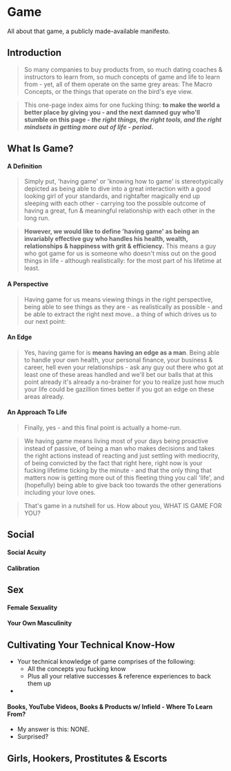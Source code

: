 # Game

All about that game, a publicly made-available manifesto.

## Introduction

> So many companies to buy products from, so much dating coaches & instructors to learn from, so much concepts of game and life to learn from - yet, all of them operate on the same grey areas: The Macro Concepts, or the things that operate on the bird's eye view.

> This one-page index aims for one fucking thing: **to make the world a better place by giving you - and the next damned guy who'll stumble on this page - _the right things, the right tools, and the right mindsets in getting more out of life - period_.**

## What Is Game?

#### A Definition

> Simply put, 'having game' or 'knowing how to game' is stereotypically depicted as being able to dive into a great interaction with a good looking girl of your standards, and rightafter magically end up sleeping with each other - carrying too the possible outcome of having a great, fun & meaningful relationship with each other in the long run.

> **However, we would like to define 'having game' as being an invariably effective guy who handles his health, wealth, relationships & happiness with grit & efficiency.** This means a guy who got game for us is someone who doesn't miss out on the good things in life - although realistically: for the most part of his lifetime at least.

#### A Perspective

> Having game for us means viewing things in the right perspective, being able to see things as they are - as realistically as possible - and be able to extract the right next move.. a thing of which drives us to our next point:

#### An Edge

> Yes, having game for is **means having an edge as a man**. Being able to handle your own health, your personal finance, your business & career, hell even your relationships - ask any guy out there who got at least one of these areas handled and we'll bet our balls that at this point already it's already a no-brainer for you to realize just how much your life could be gazillion times better if you got an edge on these areas already.

#### An Approach To Life

> Finally, yes - and this final point is actually a home-run.

> We having game means living most of your days being proactive instead of passive, of being a man who makes decisions and takes the right actions instead of reacting and just settling with mediocrity, of being convicted by the fact that right here, right now is your fucking lifetime ticking by the minute - and that the only thing that matters now is getting more out of this fleeting thing you call 'life', and (hopefully) being able to give back too towards the other generations including your love ones.

> That's game in a nutshell for us. How about you, WHAT IS GAME FOR YOU?

## Social

#### Social Acuity

#### Calibration

## Sex

#### Female Sexuality

#### Your Own Masculinity

##  Cultivating Your Technical Know-How

- Your technical knowledge of game comprises of the following:
  - All the concepts you fucking know
  - Plus all your relative successes & reference experiences to back them up
- 

#### Books, YouTube Videos, Books & Products w/ Infield - Where To Learn From?

- My answer is this: NONE.
- Surprised? 

## Girls, Hookers, Prostitutes & Escorts
